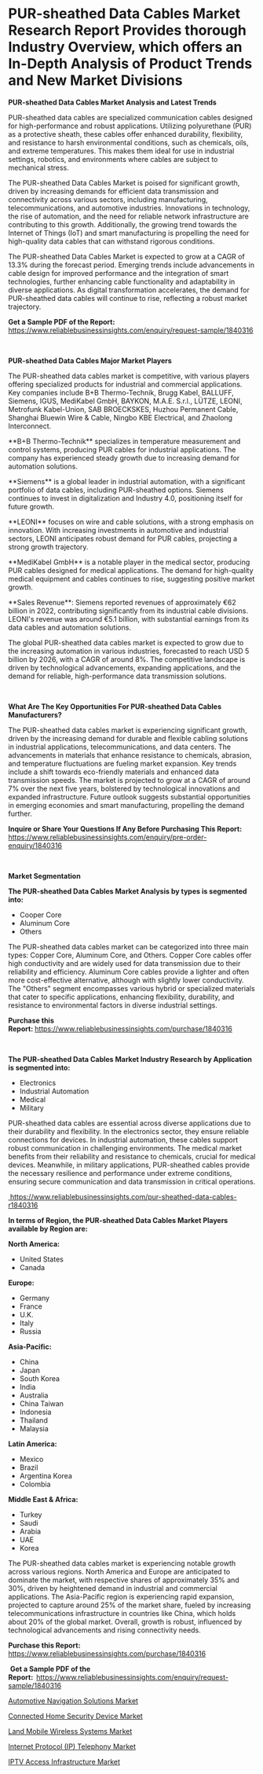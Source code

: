 <p><h1>PUR-sheathed Data Cables Market Research Report Provides thorough Industry Overview, which offers an In-Depth Analysis of Product Trends and New Market Divisions</h1></p><p><strong>PUR-sheathed Data Cables Market Analysis and Latest Trends</strong></p>
<p><p>PUR-sheathed data cables are specialized communication cables designed for high-performance and robust applications. Utilizing polyurethane (PUR) as a protective sheath, these cables offer enhanced durability, flexibility, and resistance to harsh environmental conditions, such as chemicals, oils, and extreme temperatures. This makes them ideal for use in industrial settings, robotics, and environments where cables are subject to mechanical stress.</p><p>The PUR-sheathed Data Cables Market is poised for significant growth, driven by increasing demands for efficient data transmission and connectivity across various sectors, including manufacturing, telecommunications, and automotive industries. Innovations in technology, the rise of automation, and the need for reliable network infrastructure are contributing to this growth. Additionally, the growing trend towards the Internet of Things (IoT) and smart manufacturing is propelling the need for high-quality data cables that can withstand rigorous conditions.</p><p>The PUR-sheathed Data Cables Market is expected to grow at a CAGR of 13.3% during the forecast period. Emerging trends include advancements in cable design for improved performance and the integration of smart technologies, further enhancing cable functionality and adaptability in diverse applications. As digital transformation accelerates, the demand for PUR-sheathed data cables will continue to rise, reflecting a robust market trajectory.</p></p>
<p><strong>Get a Sample PDF of the Report:&nbsp;</strong> <a href="https://www.reliablebusinessinsights.com/enquiry/request-sample/1840316?utm_campaign=84&utm_medium=2&utm_source=Github&utm_content=ia&utm_term=15022025&utm_id=pur-sheathed-data-cables">https://www.reliablebusinessinsights.com/enquiry/request-sample/1840316</a></p>
<p>&nbsp;</p>
<p><strong>PUR-sheathed Data Cables Major Market Players</strong></p>
<p><p>The PUR-sheathed data cables market is competitive, with various players offering specialized products for industrial and commercial applications. Key companies include B+B Thermo-Technik, Brugg Kabel, BALLUFF, Siemens, IGUS, MediKabel GmbH, BAYKON, M.A.E. S.r.l., LÜTZE, LEONI, Metrofunk Kabel-Union, SAB BROECKSKES, Huzhou Permanent Cable, Shanghai Bluewin Wire & Cable, Ningbo KBE Electrical, and Zhaolong Interconnect.</p><p>**B+B Thermo-Technik** specializes in temperature measurement and control systems, producing PUR cables for industrial applications. The company has experienced steady growth due to increasing demand for automation solutions.</p><p>**Siemens** is a global leader in industrial automation, with a significant portfolio of data cables, including PUR-sheathed options. Siemens continues to invest in digitalization and Industry 4.0, positioning itself for future growth.</p><p>**LEONI** focuses on wire and cable solutions, with a strong emphasis on innovation. With increasing investments in automotive and industrial sectors, LEONI anticipates robust demand for PUR cables, projecting a strong growth trajectory.</p><p>**MediKabel GmbH** is a notable player in the medical sector, producing PUR cables designed for medical applications. The demand for high-quality medical equipment and cables continues to rise, suggesting positive market growth.</p><p>**Sales Revenue**: Siemens reported revenues of approximately €62 billion in 2022, contributing significantly from its industrial cable divisions. LEONI's revenue was around €5.1 billion, with substantial earnings from its data cables and automation solutions.</p><p>The global PUR-sheathed data cables market is expected to grow due to the increasing automation in various industries, forecasted to reach USD 5 billion by 2026, with a CAGR of around 8%. The competitive landscape is driven by technological advancements, expanding applications, and the demand for reliable, high-performance data transmission solutions.</p></p>
<p>&nbsp;</p>
<p><strong>What Are The Key Opportunities For PUR-sheathed Data Cables Manufacturers?</strong></p>
<p><p>The PUR-sheathed data cables market is experiencing significant growth, driven by the increasing demand for durable and flexible cabling solutions in industrial applications, telecommunications, and data centers. The advancements in materials that enhance resistance to chemicals, abrasion, and temperature fluctuations are fueling market expansion. Key trends include a shift towards eco-friendly materials and enhanced data transmission speeds. The market is projected to grow at a CAGR of around 7% over the next five years, bolstered by technological innovations and expanded infrastructure. Future outlook suggests substantial opportunities in emerging economies and smart manufacturing, propelling the demand further.</p></p>
<p><strong>Inquire or Share Your Questions If Any Before Purchasing This Report:</strong> <a href="https://www.reliablebusinessinsights.com/enquiry/pre-order-enquiry/1840316?utm_campaign=84&utm_medium=2&utm_source=Github&utm_content=ia&utm_term=15022025&utm_id=pur-sheathed-data-cables">https://www.reliablebusinessinsights.com/enquiry/pre-order-enquiry/1840316</a></p>
<p>&nbsp;</p>
<p><strong>Market Segmentation</strong></p>
<p><strong>The PUR-sheathed Data Cables Market Analysis by types is segmented into:</strong></p>
<p><ul><li>Cooper Core</li><li>Aluminum Core</li><li>Others</li></ul></p>
<p><p>The PUR-sheathed data cables market can be categorized into three main types: Copper Core, Aluminum Core, and Others. Copper Core cables offer high conductivity and are widely used for data transmission due to their reliability and efficiency. Aluminum Core cables provide a lighter and often more cost-effective alternative, although with slightly lower conductivity. The "Others" segment encompasses various hybrid or specialized materials that cater to specific applications, enhancing flexibility, durability, and resistance to environmental factors in diverse industrial settings.</p></p>
<p><strong>Purchase this Report:&nbsp;</strong><a href="https://www.reliablebusinessinsights.com/purchase/1840316?utm_campaign=84&utm_medium=2&utm_source=Github&utm_content=ia&utm_term=15022025&utm_id=pur-sheathed-data-cables">https://www.reliablebusinessinsights.com/purchase/1840316</a></p>
<p>&nbsp;</p>
<p><strong>The PUR-sheathed Data Cables Market Industry Research by Application is segmented into:</strong></p>
<p><ul><li>Electronics</li><li>Industrial Automation</li><li>Medical</li><li>Military</li></ul></p>
<p><p>PUR-sheathed data cables are essential across diverse applications due to their durability and flexibility. In the electronics sector, they ensure reliable connections for devices. In industrial automation, these cables support robust communication in challenging environments. The medical market benefits from their reliability and resistance to chemicals, crucial for medical devices. Meanwhile, in military applications, PUR-sheathed cables provide the necessary resilience and performance under extreme conditions, ensuring secure communication and data transmission in critical operations.</p></p>
<p><a href="https://www.reliablebusinessinsights.com/pur-sheathed-data-cables-r1840316?utm_campaign=84&utm_medium=2&utm_source=Github&utm_content=ia&utm_term=15022025&utm_id=pur-sheathed-data-cables">&nbsp;https://www.reliablebusinessinsights.com/pur-sheathed-data-cables-r1840316</a></p>
<p><strong>In terms of Region, the PUR-sheathed Data Cables Market Players available by Region are:</strong></p>
<p>
    <p> <strong> North America: </strong>
        <ul>
            <li>United States</li>
            <li>Canada</li>
        </ul>
        </p> 
    <p> <strong> Europe: </strong>
        <ul>
            <li>Germany</li>
            <li>France</li>
            <li>U.K.</li>
            <li>Italy</li>
            <li>Russia</li>
        </ul>
        </p> 
    <p> <strong> Asia-Pacific: </strong>
        <ul>
            <li>China</li>
            <li>Japan</li>
            <li>South Korea</li>
            <li>India</li>
            <li>Australia</li>
            <li>China Taiwan</li>
            <li>Indonesia</li>
            <li>Thailand</li>
            <li>Malaysia</li>
        </ul>
        </p> 
    <p> <strong> Latin America: </strong>
        <ul>
            <li>Mexico</li>
            <li>Brazil</li>
            <li>Argentina Korea</li>
            <li>Colombia</li>
        </ul>
        </p> 
    <p> <strong> Middle East & Africa: </strong>
        <ul>
            <li>Turkey</li>
            <li>Saudi</li>
            <li>Arabia</li>
            <li>UAE</li>
            <li>Korea</li>
        </ul>
    </p>
    </p>
<p><p>The PUR-sheathed data cables market is experiencing notable growth across various regions. North America and Europe are anticipated to dominate the market, with respective shares of approximately 35% and 30%, driven by heightened demand in industrial and commercial applications. The Asia-Pacific region is experiencing rapid expansion, projected to capture around 25% of the market share, fueled by increasing telecommunications infrastructure in countries like China, which holds about 20% of the global market. Overall, growth is robust, influenced by technological advancements and rising connectivity needs.</p></p>
<p><strong>Purchase this Report: </strong><a href="https://www.reliablebusinessinsights.com/purchase/1840316?utm_campaign=84&utm_medium=2&utm_source=Github&utm_content=ia&utm_term=15022025&utm_id=pur-sheathed-data-cables">https://www.reliablebusinessinsights.com/purchase/1840316</a></p>
<p>&nbsp;<strong>Get a Sample PDF of the Report:&nbsp;&nbsp;</strong><a href="https://www.reliablebusinessinsights.com/enquiry/request-sample/1840316?utm_campaign=84&utm_medium=2&utm_source=Github&utm_content=ia&utm_term=15022025&utm_id=pur-sheathed-data-cables">https://www.reliablebusinessinsights.com/enquiry/request-sample/1840316</a></p>
<p><strong></strong></p>
<p><p><a href="https://github.com/beroxiluwaya/Market-Research-Report-List-1/blob/main/automotive-navigation-solutions-market.md?utm_campaign=84&utm_medium=2&utm_source=Github&utm_content=ia&utm_term=15022025&utm_id=pur-sheathed-data-cables">Automotive Navigation Solutions Market</a></p><p><a href="https://github.com/zeigounjoom/Market-Research-Report-List-1/blob/main/connected-home-security-device-market.md?utm_campaign=84&utm_medium=2&utm_source=Github&utm_content=ia&utm_term=15022025&utm_id=pur-sheathed-data-cables">Connected Home Security Device Market</a></p><p><a href="https://github.com/geyangvayora/Market-Research-Report-List-1/blob/main/land-mobile-wireless-systems-market.md?utm_campaign=84&utm_medium=2&utm_source=Github&utm_content=ia&utm_term=15022025&utm_id=pur-sheathed-data-cables">Land Mobile Wireless Systems Market</a></p><p><a href="https://github.com/milolohusami/Market-Research-Report-List-1/blob/main/internet-protocol-ip-telephony-market.md?utm_campaign=84&utm_medium=2&utm_source=Github&utm_content=ia&utm_term=15022025&utm_id=pur-sheathed-data-cables">Internet Protocol (IP) Telephony Market</a></p><p><a href="https://github.com/saklpelzami95/Market-Research-Report-List-1/blob/main/iptv-access-infrastructure-market.md?utm_campaign=84&utm_medium=2&utm_source=Github&utm_content=ia&utm_term=15022025&utm_id=pur-sheathed-data-cables">IPTV Access Infrastructure Market</a></p></p>